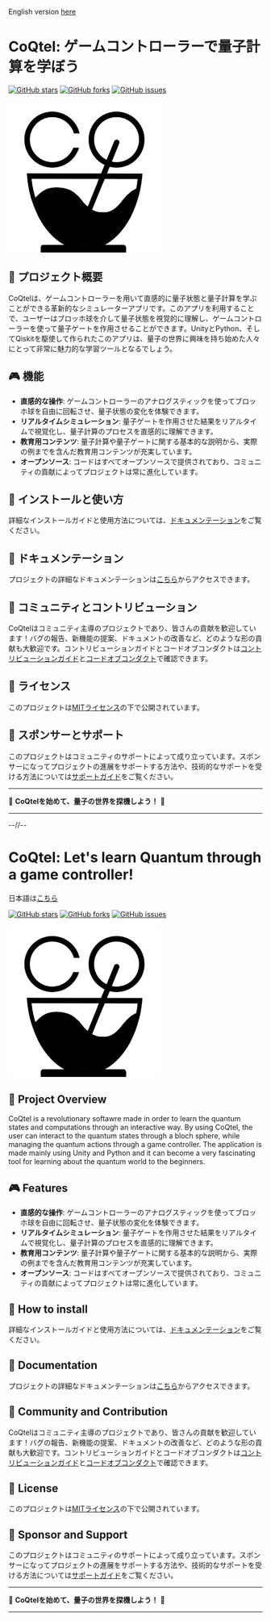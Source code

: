 English version [here](#english)

# <a name="japanese"></a>CoQtel: ゲームコントローラーで量子計算を学ぼう

[![GitHub stars](https://img.shields.io/github/stars/your-username/CoQtel.svg?style=social&label=Star&maxAge=2592000)](https://GitHub.com/your-username/CoQtel/stargazers/) [![GitHub forks](https://img.shields.io/github/forks/your-username/CoQtel.svg?style=social&label=Fork&maxAge=2592000)](https://GitHub.com/your-username/CoQtel/network/) [![GitHub issues](https://img.shields.io/github/issues/your-username/CoQtel.svg)](https://GitHub.com/your-username/CoQtel/issues/)

<img src="https://github.com/nyuuton/CoQtel/blob/main/CoQtel_icon.png" width="300">

## 🌟 プロジェクト概要

CoQtelは、ゲームコントローラーを用いて直感的に量子状態と量子計算を学ぶことができる革新的なシミュレーターアプリです。このアプリを利用することで、ユーザーはブロッホ球を介して量子状態を視覚的に理解し、ゲームコントローラーを使って量子ゲートを作用させることができます。UnityとPython、そしてQiskitを駆使して作られたこのアプリは、量子の世界に興味を持ち始めた人々にとって非常に魅力的な学習ツールとなるでしょう。

## 🎮 機能

- **直感的な操作**: ゲームコントローラーのアナログスティックを使ってブロッホ球を自由に回転させ、量子状態の変化を体験できます。
- **リアルタイムシミュレーション**: 量子ゲートを作用させた結果をリアルタイムで視覚化し、量子計算のプロセスを直感的に理解できます。
- **教育用コンテンツ**: 量子計算や量子ゲートに関する基本的な説明から、実際の例までを含んだ教育用コンテンツが充実しています。
- **オープンソース**: コードはすべてオープンソースで提供されており、コミュニティの貢献によってプロジェクトは常に進化しています。

## 🚀 インストールと使い方

詳細なインストールガイドと使用方法については、[ドキュメンテーション](#)をご覧ください。

## 📖 ドキュメンテーション

プロジェクトの詳細なドキュメンテーションは[こちら](#)からアクセスできます。

## 👥 コミュニティとコントリビューション

CoQtelはコミュニティ主導のプロジェクトであり、皆さんの貢献を歓迎しています！バグの報告、新機能の提案、ドキュメントの改善など、どのような形の貢献も大歓迎です。コントリビューションガイドとコードオブコンダクトは[コントリビューションガイド](#)と[コードオブコンダクト](#)で確認できます。

## 📜 ライセンス

このプロジェクトは[MITライセンス](LICENSE)の下で公開されています。

## 💖 スポンサーとサポート

このプロジェクトはコミュニティのサポートによって成り立っています。スポンサーになってプロジェクトの進展をサポートする方法や、技術的なサポートを受ける方法については[サポートガイド](#)をご覧ください。

---

🚀 **CoQtelを始めて、量子の世界を探機しよう！** 🚀

---

--//--

# <a name="english"></a>CoQtel: Let's learn Quantum through a game controller!
日本語は[こちら](#japanese)

[![GitHub stars](https://img.shields.io/github/stars/your-username/CoQtel.svg?style=social&label=Star&maxAge=2592000)](https://GitHub.com/your-username/CoQtel/stargazers/) [![GitHub forks](https://img.shields.io/github/forks/your-username/CoQtel.svg?style=social&label=Fork&maxAge=2592000)](https://GitHub.com/your-username/CoQtel/network/) [![GitHub issues](https://img.shields.io/github/issues/your-username/CoQtel.svg)](https://GitHub.com/your-username/CoQtel/issues/)

<img src="https://github.com/nyuuton/CoQtel/blob/main/CoQtel_icon.png" width="300">

## 🌟 Project Overview

CoQtel is a revolutionary softawre made in order to learn the quantum states and computations through an interactive way.
By using CoQtel, the user can interact to the quantum states through a bloch sphere, while managing the quantum actions through a game controller.
The application is made mainly using Unity and Python and it can become a very fascinating tool for learning about the quantum world to the beginners.

## 🎮 Features

- **直感的な操作**: ゲームコントローラーのアナログスティックを使ってブロッホ球を自由に回転させ、量子状態の変化を体験できます。
- **リアルタイムシミュレーション**: 量子ゲートを作用させた結果をリアルタイムで視覚化し、量子計算のプロセスを直感的に理解できます。
- **教育用コンテンツ**: 量子計算や量子ゲートに関する基本的な説明から、実際の例までを含んだ教育用コンテンツが充実しています。
- **オープンソース**: コードはすべてオープンソースで提供されており、コミュニティの貢献によってプロジェクトは常に進化しています。

## 🚀 How to install

詳細なインストールガイドと使用方法については、[ドキュメンテーション](#)をご覧ください。

## 📖 Documentation

プロジェクトの詳細なドキュメンテーションは[こちら](#)からアクセスできます。

## 👥 Community and Contribution

CoQtelはコミュニティ主導のプロジェクトであり、皆さんの貢献を歓迎しています！バグの報告、新機能の提案、ドキュメントの改善など、どのような形の貢献も大歓迎です。コントリビューションガイドとコードオブコンダクトは[コントリビューションガイド](#)と[コードオブコンダクト](#)で確認できます。

## 📜 License

このプロジェクトは[MITライセンス](LICENSE)の下で公開されています。

## 💖 Sponsor and Support

このプロジェクトはコミュニティのサポートによって成り立っています。スポンサーになってプロジェクトの進展をサポートする方法や、技術的なサポートを受ける方法については[サポートガイド](#)をご覧ください。

---

🚀 **CoQtelを始めて、量子の世界を探機しよう！** 🚀

---

